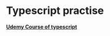 # Typescript practise
**[Udemy Course of typescript](https://www.udemy.com/course/understanding-typescript/)**
